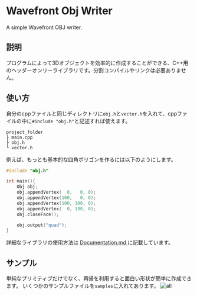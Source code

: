 Wavefront Obj Writer
===

A simple Wavefront OBJ writer.


## 説明
プログラムによって3Dオブジェクトを効率的に作成することができる、C++用のヘッダーオンリーライブラリです。分割コンパイルやリンクは必要ありません。

## 使い方
自分のcppファイルと同じディレクトリに`obj.h`と`vector.h`を入れて、cppファイルの中に`#include "obj.h"`と記述すれば使えます。

```
project_folder
├ main.cpp
├ obj.h
└ vector.h  
```

例えば、もっとも基本的な四角ポリゴンを作るには以下のようにします。

```cpp
#include "obj.h"

int main(){
    Obj obj;
    obj.appendVertex(  0,   0, 0);
    obj.appendVertex(100,   0, 0);
    obj.appendVertex(100, 100, 0);
    obj.appendVertex(  0, 100, 0);
    obj.closeFace();

    obj.output("quad");
}
```

詳細なライブラリの使用方法は <a href="https://github.com/nishidate-yuki/WavefrontObjWriter/blob/master/Documentation.md"> Documentation.md </a> に記載しています。

## サンプル

単純なプリミティブだけでなく、再帰を利用すると面白い形状が簡単に作成できます。
いくつかのサンプルファイルを`samples`に入れてあります。
![all](https://user-images.githubusercontent.com/30839669/75106473-7485db00-5660-11ea-8462-c51af1e3875f.png)